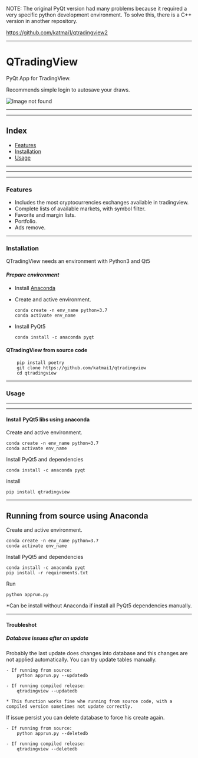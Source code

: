 NOTE:
The original PyQt version had many problems because it required a very specific python development environment. To solve this, there is a C++ version in another repository.

https://github.com/katmai1/qtradingview2

------------------------------------

# QTradingView

PyQt App for TradingView.

Recommends simple login to autosave your draws. 


![Image not found](icons/screenshots/demo.png)  

---
---

## **Index**


- [Features](#Features)
- [Installation](#Installation)
- [Usage](#Usage)

---
---
***

  
### **Features**

- Includes the most cryptocurrencies exchanges available in tradingview.
- Complete lists of available markets, with symbol filter.
- Favorite and margin lists.
- Portfolio.
- Ads remove.

--- 


### **Installation**

QTradingView needs an environment with Python3 and Qt5

#### ___Prepare environment___

    
- Install [Anaconda](https://docs.anaconda.com/anaconda/install/)

- Create and active environment.
    ```
    conda create -n env_name python=3.7
    conda activate env_name
    ```

- Install PyQt5
    ```
    conda install -c anaconda pyqt
    ```


#### __QTradingView from source code__

```
    pip install poetry
    git clone https://github.com/katmai1/qtradingview
    cd qtradingview

```

---

### **Usage**
---
---


#### Install PyQt5 libs using anaconda

Create and active environment.
```
conda create -n env_name python=3.7
conda activate env_name
```

Install PyQt5 and dependencies
```
conda install -c anaconda pyqt
```

install
```
pip install qtradingview
```

---

## Running from source using Anaconda

Create and active environment.
```
conda create -n env_name python=3.7
conda activate env_name
```

Install PyQt5 and dependencies
```
conda install -c anaconda pyqt
pip install -r requirements.txt
```

Run
```
python apprun.py
```


*Can be install without Anaconda if install all PyQt5 dependencies manually.


---


#### Troubleshot

##### Database issues after an update

Probably the last update does changes into database and this changes are not applied automatically. You can try update tables manually.
    

```
- If running from source:
    python apprun.py --updatedb

- If running compiled release:
    qtradingview --updatedb

* This function works fine whe running from source code, with a compiled version sometimes not update correctly.
```

If issue persist you can delete database to force his create again.

```
- If running from source:
    python apprun.py --deletedb

- If running compiled release:
    qtradingview --deletedb
```


